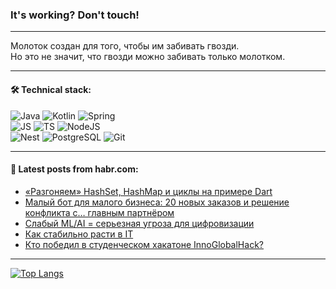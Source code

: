 ### It's working? Don't touch!

---
Молоток создан для того, чтобы им забивать гвозди. <br>
Но это не значит, что гвозди можно забивать только молотком.

---

#### 🛠️ Technical stack:

![Java](https://img.shields.io/badge/Java-informational?logo=Oracle&style=flat&logoColor=white&color=FF4500)
![Kotlin](https://img.shields.io/badge/Kotlin-informational?logo=Kotlin&style=flat&logoColor=white&color=774D97)
![Spring](https://img.shields.io/badge/SpringBoot-informational?logo=SpringBoot&style=flat&logoColor=white&color=6DB33F) <br>
![JS](https://img.shields.io/badge/JS-informational?logo=javaScript&style=flat&logoColor=black&color=F7Df1E)
![TS](https://img.shields.io/badge/TypeScript-informational?logo=typeScript&style=flat&logoColor=black&color=0667A8)
![NodeJS](https://img.shields.io/badge/NodeJS-informational?logo=node.js&style=flat&logoColor=white&color=70A760) <br>
![Nest](https://img.shields.io/badge/NestJS-informational?logo=NestJS&style=flat&logoColor=white&color=E0234E)
![PostgreSQL](https://img.shields.io/badge/PostgreSQL-informational?logo=PostgreSQL&style=flat&logoColor=white&color=DAA520)
![Git](https://img.shields.io/badge/Git-informational?logo=git&style=flat&logoColor=white&color=778899)

___

#### 💬 Latest posts from habr.com:

<!-- BLOG-POST-LIST:START -->
- [«Разгоняем» HashSet, HashMap и циклы на примере Dart](https://habr.com/ru/articles/772462/?utm_source=habrahabr&utm_medium=rss&utm_campaign=772462)
- [Малый бот для малого бизнеса: 20 новых заказов и решение конфликта с… главным партнёром](https://habr.com/ru/companies/chatapp/articles/772616/?utm_source=habrahabr&utm_medium=rss&utm_campaign=772616)
- [Слабый ML/AI = серьезная угроза для цифровизации](https://habr.com/ru/articles/772576/?utm_source=habrahabr&utm_medium=rss&utm_campaign=772576)
- [Как стабильно расти в IT](https://habr.com/ru/companies/netologyru/articles/772320/?utm_source=habrahabr&utm_medium=rss&utm_campaign=772320)
- [Кто победил в студенческом хакатоне InnoGlobalHack?](https://habr.com/ru/companies/vk/articles/772524/?utm_source=habrahabr&utm_medium=rss&utm_campaign=772524)
<!-- BLOG-POST-LIST:END -->

---
[![Top Langs](https://github-readme-stats-git-master-advtsetting-gmailcom.vercel.app/api/top-langs/?username=zloylis&langs_count=10&hide_title=false&title_color=e6edf3&size_weight=0.5&count_weight=0.5&layout=compact&hide_border=true&theme=dracula)](https://github.com/zloylis)

<!-- ![GitHub stats](https://github-readme-stats-git-master-advtsetting-gmailcom.vercel.app/api?username=zloylis&show_icons=true&hide_border=true&theme=dracula&hide_title=true&include_all_commits=true&count_private=true&hide=contribs&hide_rank=true) -->
